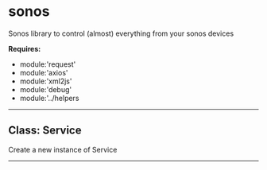 # sonos

Sonos library to control (almost) everything from your sonos devices

**Requires:**

+ module:'request'
+ module:'axios'
+ module:'xml2js'
+ module:'debug'
+ module:'../helpers

* * *

## Class: Service

Create a new instance of Service

* * *
